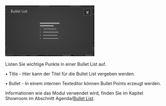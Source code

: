 
![BulletListModul](../img/Manager/Module/Bullet_List_Module.PNG) 

Listen Sie wichtige Punkte in einer Bullet List auf.

•    Title - Hier kann der Titel für die Bullet List vergeben werden. 



•    Bullet - In einem internen Texteditor können Bullet Points erzeugt werden. 


Informationen wie das Modul verwendet wird, finden Sie im Kapitel Showroom im Abschnitt Agenda/[Bullet List](../../agendaalternate/#bullet-list).
